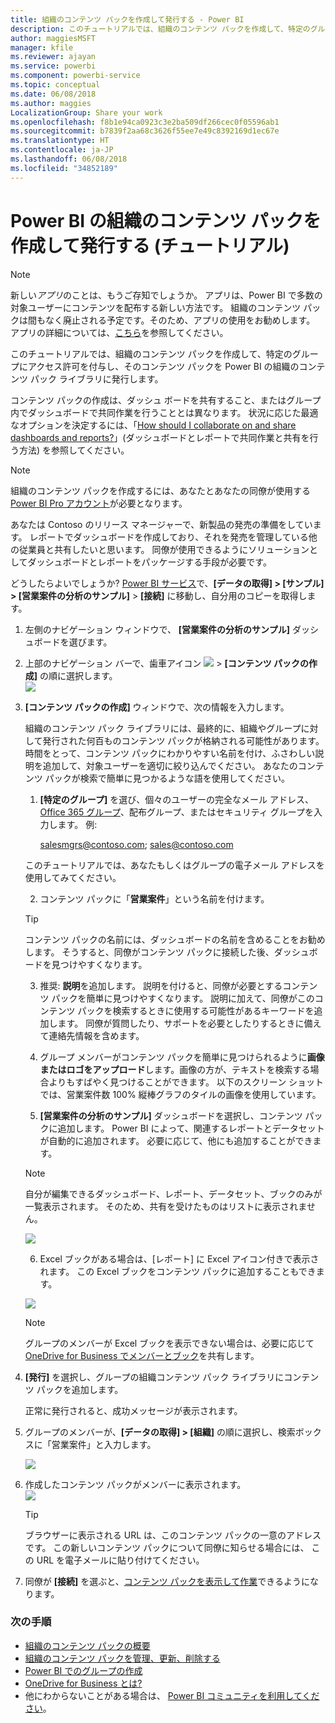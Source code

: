 ```yaml
---
title: 組織のコンテンツ パックを作成して発行する - Power BI
description: このチュートリアルでは、組織のコンテンツ パックを作成して、特定のグループにアクセスを制限し、そのコンテンツ パックを Power BI の組織のコンテンツ パック ライブラリに発行します。
author: maggiesMSFT
manager: kfile
ms.reviewer: ajayan
ms.service: powerbi
ms.component: powerbi-service
ms.topic: conceptual
ms.date: 06/08/2018
ms.author: maggies
LocalizationGroup: Share your work
ms.openlocfilehash: f8b1e94ca0923c3e2ba509df266cec0f05596ab1
ms.sourcegitcommit: b7839f2aa68c3626f55ee7e49c8392169d1ec67e
ms.translationtype: HT
ms.contentlocale: ja-JP
ms.lasthandoff: 06/08/2018
ms.locfileid: "34852189"
---
```

# <a name="create-and-publish-a-power-bi-organizational-content-pack-tutorial"></a>Power BI の組織のコンテンツ パックを作成して発行する (チュートリアル)
> [!NOTE]
> 新しい*アプリ*のことは、もうご存知でしょうか。 アプリは、Power BI で多数の対象ユーザーにコンテンツを配布する新しい方法です。 組織のコンテンツ パックは間もなく廃止される予定です。そのため、アプリの使用をお勧めします。 アプリの詳細については、[こちら](service-install-use-apps.md)を参照してください。
> 
> 

このチュートリアルでは、組織のコンテンツ パックを作成して、特定のグループにアクセス許可を付与し、そのコンテンツ パックを Power BI の組織のコンテンツ パック ライブラリに発行します。

コンテンツ パックの作成は、ダッシュ ボードを共有すること、またはグループ内でダッシュボードで共同作業を行うこととは異なります。 状況に応じた最適なオプションを決定するには、「[How should I collaborate on and share dashboards and reports?](service-how-to-collaborate-distribute-dashboards-reports.md)」(ダッシュボードとレポートで共同作業と共有を行う方法) を参照してください。

> [!NOTE]
> 組織のコンテンツ パックを作成するには、あなたとあなたの同僚が使用する [Power BI Pro アカウント](https://powerbi.microsoft.com/pricing)が必要となります。
> 
> 

あなたは Contoso のリリース マネージャーで、新製品の発売の準備をしています。  レポートでダッシュボードを作成しており、それを発売を管理している他の従業員と共有したいと思います。 同僚が使用できるようにソリューションとしてダッシュボードとレポートをパッケージする手段が必要です。 

どうしたらよいでしょうか? [Power BI サービス](https://powerbi.com)で、**[データの取得] > [サンプル] > [営業案件の分析のサンプル]** > **[接続]** に移動し、自分用のコピーを取得します。 

1. 左側のナビゲーション ウィンドウで、 **[営業案件の分析のサンプル]** ダッシュボードを選びます。
2. 上部のナビゲーション バーで、歯車アイコン ![](media/service-organizational-content-pack-create-and-publish/cog.png) > **[コンテンツ パックの作成]** の順に選択します。    
   ![](media/service-organizational-content-pack-create-and-publish/pbi_create_contpk.png)
3. **[コンテンツ パックの作成]** ウィンドウで、次の情報を入力します。  
   
   組織のコンテンツ パック ライブラリには、最終的に、組織やグループに対して発行された何百ものコンテンツ パックが格納される可能性があります。 時間をとって、コンテンツ パックにわかりやすい名前を付け、ふさわしい説明を追加して、対象ユーザーを適切に絞り込んでください。  あなたのコンテンツ パックが検索で簡単に見つかるような語を使用してください。
   
   1.  **[特定のグループ]** を選び、個々のユーザーの完全なメール アドレス、[Office 365 グループ](https://support.office.com/article/Create-a-group-in-Office-365-7124dc4c-1de9-40d4-b096-e8add19209e9)、配布グループ、またはセキュリティ グループを入力します。 例:
      
         salesmgrs@contoso.com; sales@contoso.com
      
      このチュートリアルでは、あなたもしくはグループの電子メール アドレスを使用してみてください。
   
   2.  コンテンツ パックに「**営業案件**」という名前を付けます。
   
      > [!TIP]
      > コンテンツ パックの名前には、ダッシュボードの名前を含めることをお勧めします。 そうすると、同僚がコンテンツ パックに接続した後、ダッシュボードを見つけやすくなります。
      > 
      > 
   
   3.  推奨: **説明**を追加します。 説明を付けると、同僚が必要とするコンテンツ パックを簡単に見つけやすくなります。 説明に加えて、同僚がこのコンテンツ パックを検索するときに使用する可能性があるキーワードを追加します。 同僚が質問したり、サポートを必要としたりするときに備えて連絡先情報を含めます。
   
   4.  グループ メンバーがコンテンツ パックを簡単に見つけられるように**画像またはロゴをアップロード**します。画像の方が、テキストを検索する場合よりもすばやく見つけることができます。 以下のスクリーン ショットでは、営業案件数 100% 縦棒グラフのタイルの画像を使用しています。
   
   5.  **[営業案件の分析のサンプル]** ダッシュボードを選択し、コンテンツ パックに追加します。  Power BI によって、関連するレポートとデータセットが自動的に追加されます。 必要に応じて、他にも追加することができます。
   
      > [!NOTE]
      >  自分が編集できるダッシュボード、レポート、データセット、ブックのみが一覧表示されます。 そのため、共有を受けたものはリストに表示されません。
      > 
      > 
   
      ![](media/service-organizational-content-pack-create-and-publish/cpwindow.png) 
   
   6. Excel ブックがある場合は、[レポート] に Excel アイコン付きで表示されます。 この Excel ブックをコンテンツ パックに追加することもできます。
   
     ![](media/service-organizational-content-pack-create-and-publish/pbi_orgcontpkexcel.png)
   
      > [!NOTE]
      > グループのメンバーが Excel ブックを表示できない場合は、必要に応じて [OneDrive for Business でメンバーとブック](https://support.office.com/en-us/article/Share-documents-or-folders-in-Office-365-1fe37332-0f9a-4719-970e-d2578da4941c)を共有します。
      > 
      > 
4. **[発行]** を選択し、グループの組織コンテンツ パック ライブラリにコンテンツ パックを追加します。  
   
   正常に発行されると、成功メッセージが表示されます。 
5. グループのメンバーが、**[データの取得] > [組織]** の順に選択し、検索ボックスに「営業案件」と入力します。
   
   ![](media/service-organizational-content-pack-create-and-publish/cp_searchbox.png) 
6. 作成したコンテンツ パックがメンバーに表示されます。  
   ![](media/service-organizational-content-pack-create-and-publish/powerbi-find-content-pack-organization.png) 
   
   > [!TIP]
   > ブラウザーに表示される URL は、このコンテンツ パックの一意のアドレスです。  この新しいコンテンツ パックについて同僚に知らせる場合には、  この URL を電子メールに貼り付けてください。
   > 
   > 
7. 同僚が **[接続]** を選ぶと、[コンテンツ パックを表示して作業](service-organizational-content-pack-copy-refresh-access.md)できるようになります。 

### <a name="next-steps"></a>次の手順
* [組織のコンテンツ パックの概要](service-organizational-content-pack-introduction.md)  
* [組織のコンテンツ パックを管理、更新、削除する](service-organizational-content-pack-manage-update-delete.md)  
* [Power BI でのグループの作成](service-create-distribute-apps.md)  
* [OneDrive for Business とは?](https://support.office.com/en-us/article/What-is-OneDrive-for-Business-187f90af-056f-47c0-9656-cc0ddca7fdc2)
* 他にわからないことがある場合は、 [Power BI コミュニティを利用してください](http://community.powerbi.com/)。

